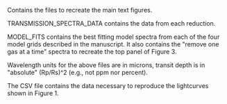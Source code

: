 Contains the files to recreate the main text figures. 

TRANSMISSION_SPECTRA_DATA contains the data from each reduction.  

MODEL_FITS contains the best fitting model spectra from each of the four model grids described in the manuscript.
It also contains the "remove one gas at a time" spectra to recreate the top panel of Figure 3.

Wavelength units for the above files are in microns, transit depth is in "absolute" (Rp/Rs)^2 (e.g., not ppm nor percent).

The CSV file contains the data necessary to reproduce the lightcurves shown in Figure 1.

